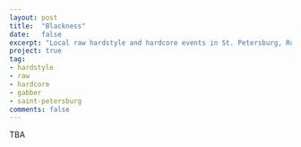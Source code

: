 ```yaml
---
layout: post
title:  "Blackness"
date:   false
excerpt: "Local raw hardstyle and hardcore events in St. Petersburg, Russia."
project: true
tag:
- hardstyle
- raw
- hardcore 
- gabber
- saint-petersburg
comments: false
---
```


TBA